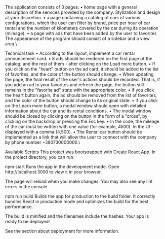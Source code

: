 The application consists of 3 pages:
• home page with a general description of the services provided by the company. Stylization and design at your discretion.
• a page containing a catalog of cars of various configurations, which the user can filter by brand, price per hour of car rental and the number of kilometers covered by the car during its operation (mileage).
• a page with ads that have been added by the user to favorites The appearance of the program should consist of a sidebar and a view area.\

Technical task
• According to the layout, implement a car rental announcement card. • 8 ads should be rendered on the first page of the catalog, and the rest of them - after clicking on the Load more button.
• If you click on the "heart" button on the ad card, it should be added to the list of favorites, and the color of the button should change.
• When updating the page, the final result of the user's actions should be recorded. That is, if you add an ad to your favorites and refresh the page, the button still remains in the "favorite ad" state with the appropriate color.
• If you click the heart button again, the ad should be removed from the list of favorites, and the color of the button should change to its original state.
• If you click on the Learn more button, a modal window should open with detailed information about the car and its rental conditions.
• The modal window should be closed by clicking on the button in the form of a "cross", by clicking on the backdrop or pressing the Esc key.
• In the code, the mileage of the car must be written with one value (for example, 4500). In the UI - displayed with a comma (4,500).
• The Rental car button should be implemented as a link that will allow the user to connect with the company by phone number +380730000000.\

Available Scripts
This project was bootstrapped with Create React App.
In the project directory, you can run:

npm start
Runs the app in the development mode.
Open http://localhost:3000 to view it in your browser.

The page will reload when you make changes.
You may also see any lint errors in the console.

npm run build
Builds the app for production to the build folder.
It correctly bundles React in production mode and optimizes the build for the best performance.

The build is minified and the filenames include the hashes.
Your app is ready to be deployed!

See the section about deployment for more information.